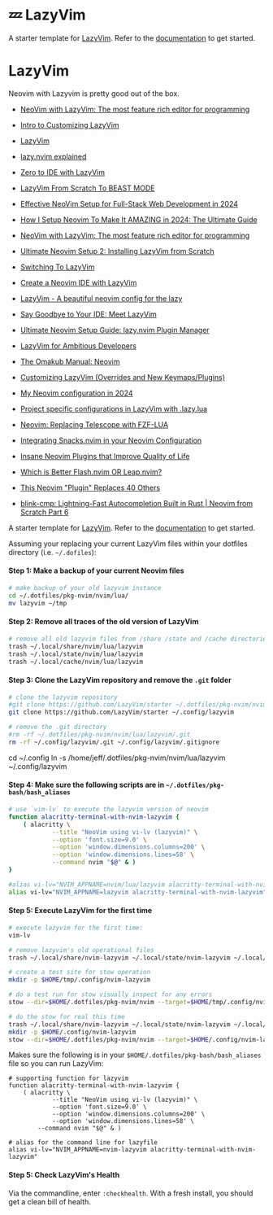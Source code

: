 # 💤 LazyVim

A starter template for [LazyVim](https://github.com/LazyVim/LazyVim).
Refer to the [documentation](https://lazyvim.github.io/installation) to get started.


# LazyVim
Neovim with Lazyvim is pretty good out of the box.

* [NeoVim with LazyVim: The most feature rich editor for programming](https://www.youtube.com/watch?v=lojAgyGnzc0)
* [Intro to Customizing LazyVim](https://www.youtube.com/watch?v=jBzmpArdjlE)
* [LazyVim](https://www.youtube.com/playlist?list=PLXJ0on0Dau77THnZeQLqK1hV6s2udsaAm)
* [lazy.nvim explained](https://www.youtube.com/watch?v=_kPg0VBRxJc)
* [Zero to IDE with LazyVim](https://www.youtube.com/watch?v=N93cTbtLCIM)
* [LazyVim From Scratch To BEAST MODE](https://www.youtube.com/watch?v=evCmP4hH7ZU)
* [Effective NeoVim Setup for Full-Stack Web Development in 2024](https://www.youtube.com/watch?v=V070Zmvx9AM)
* [How I Setup Neovim To Make It AMAZING in 2024: The Ultimate Guide](https://www.youtube.com/watch?v=6pAG3BHurdM)
* [NeoVim with LazyVim: The most feature rich editor for programming](https://www.youtube.com/watch?v=lojAgyGnzc0&t=15s)
* [Ultimate Neovim Setup 2: Installing LazyVim from Scratch](https://www.youtube.com/watch?v=4Bm_F5j-QuY)

* [Switching To LazyVim](https://medium.com/unixification/switching-to-lazyvim-5d497c089c7b)
* [Create a Neovim IDE with LazyVim](https://www.joshmedeski.com/posts/create-a-neovim-ide-with-lazyvim/)
* [LazyVim - A beautiful neovim config for the lazy](https://www.barbarianmeetscoding.com/notes/neovim-lazyvim/)
* [Say Goodbye to Your IDE: Meet LazyVim](https://catalins.tech/lazyvim/)
* [Ultimate Neovim Setup Guide: lazy.nvim Plugin Manager](https://dev.to/slydragonn/ultimate-neovim-setup-guide-lazynvim-plugin-manager-23b7)
* [LazyVim for Ambitious Developers](https://lazyvim-ambitious-devs.phillips.codes/)
* [The Omakub Manual: Neovim](https://manual.omakub.org/1/read/13/neovim)
* [Customizing LazyVim (Overrides and New Keymaps/Plugins)](https://levelup.gitconnected.com/customizing-lazyvim-overrides-and-new-keymaps-plugins-528feeb547df)
* [My Neovim configuration in 2024](https://www.youtube.com/watch?v=2Meztidjjlg)
* [Project specific configurations in LazyVim with .lazy.lua](https://typecraft.dev/newsletters/2025-01-08/project-specific-configurations-in-lazyvim-with-lazy-lua)
* [Neovim: Replacing Telescope with FZF-LUA](https://www.youtube.com/watch?v=pJincazaOaw)

* [Integrating Snacks.nvim in your Neovim Configuration](https://www.youtube.com/watch?v=NG7P_fPeuA8)
* [Insane Neovim Plugins that Improve Quality of Life](https://www.youtube.com/watch?v=jz51iQZqfrM)
* [Which is Better Flash.nvim OR Leap.nvim?](https://www.youtube.com/watch?v=NG7P_fPeuA8)
* [This Neovim "Plugin" Replaces 40 Others](https://www.youtube.com/watch?v=qyB-sAvW2lI)
* [blink-cmp: Lightning-Fast Autocompletion Built in Rust | Neovim from Scratch Part 6](https://www.youtube.com/watch?v=GKIxgCcKAq4)

A starter template for [LazyVim](https://github.com/LazyVim/LazyVim).
Refer to the [documentation](https://lazyvim.github.io/installation) to get started.

Assuming your replacing your current LazyVim files within your dotfiles directory (i.e. `~/.dofiles`):

#### Step 1: Make a backup of your current Neovim files

```bash
# make backup of your old lazyvim instance
cd ~/.dotfiles/pkg-nvim/nvim/lua/
mv lazyvim ~/tmp
```

#### Step 2: Remove all traces of the old version of LazyVim

```bash
# remove all old lazyvim files from /share /state and /cache directories
trash ~/.local/share/nvim/lua/lazyvim
trash ~/.local/state/nvim/lua/lazyvim
trash ~/.local/cache/nvim/lua/lazyvim
```

#### Step 3: Clone the LazyVim repository and remove the `.git` folder

```bash
# clone the lazyvim repository
#git clone https://github.com/LazyVim/starter ~/.dotfiles/pkg-nvim/nvim/lua/lazyvim
git clone https://github.com/LazyVim/starter ~/.config/lazyvim

# remove the .git directory
#rm -rf ~/.dotfiles/pkg-nvim/nvim/lua/lazyvim/.git
rm -rf ~/.config/lazyvim/.git ~/.config/lazyvim/.gitignore
```

cd ~/.config
ln -s /home/jeff/.dotfiles/pkg-nvim/nvim/lua/lazyvim ~/.config/lazyvim

#### Step 4: Make sure the following scripts are in `~/.dotfiles/pkg-bash/bash_aliases`

```bash
# use `vim-lv` to execute the lazyvim version of neovim
function alacritty-terminal-with-nvim-lazyvim {
    ( alacritty \
            --title "NeoVim using vi-lv (lazyvim)" \
            --option 'font.size=9.0' \
            --option 'window.dimensions.columns=200' \
            --option 'window.dimensions.lines=58' \
            --command nvim "$@" & )
}

#alias vi-lv="NVIM_APPNAME=nvim/lua/lazyvim alacritty-terminal-with-nvim-lazyvim"
alias vi-lv="NVIM_APPNAME=lazyvim alacritty-terminal-with-nvim-lazyvim"
```

#### Step 5: Execute LazyVim for the first time

```bash
# execute lazyvim for the first time:
vim-lv
```

```bash
# remove lazyvim's old operational files
trash ~/.local/share/nvim-lazyvim ~/.local/state/nvim-lazyvim ~/.local/cache/nvim-lazyvim

# create a test site for stow operation
mkdir -p $HOME/tmp/.config/nvim-lazyvim

# do a test run for stow visually inspect for any errors
stow --dir=$HOME/.dotfiles/pkg-nvim/nvim --target=$HOME/tmp/.config/nvim-lazyvim --stow lazyvim

# do the stow for real this time
trash ~/.local/share/nvim-lazyvim ~/.local/state/nvim-lazyvim ~/.local/cache/nvim-lazyvim
mkdir -p $HOME/.config/nvim-lazyvim
stow --dir=$HOME/.dotfiles/pkg-nvim/nvim --target=$HOME/.config/nvim-lazyvim --stow lazyvim
```

Makes sure the following is in your `$HOME/.dotfiles/pkg-bash/bash_aliases` file
so you can run LazyVim:

```bashzy
# supporting function for lazyvim
function alacritty-terminal-with-nvim-lazyvim {
    ( alacritty \
            --title "NeoVim using vi-lv (lazyvim)" \
            --option 'font.size=9.0' \
            --option 'window.dimensions.columns=200' \
            --option 'window.dimensions.lines=58' \
        --command nvim "$@" & )

# alias for the command line for lazyfile
alias vi-lv="NVIM_APPNAME=nvim-lazyvim alacritty-terminal-with-nvim-lazyvim"
```

#### Step 5: Check LazyVim's Health
Via the commandline, enter `:checkhealth`.
With a fresh install, you should get a clean bill of health. 

